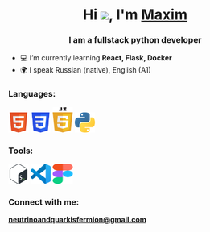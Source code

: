 <h1 align="center">
Hi <img src="https://github.com/blackcater/blackcater/raw/main/images/Hi.gif" height="32"/>, I'm <a href="#">Maxim</a> 
</h1>
<h3 align="center">I am a fullstack python developer</h3>

<ul>
  <li>💻 I’m currently learning <strong>React, Flask, Docker</strong></li>
  <li>🌍 I speak Russian (native), English (A1)</li>
</ul>

<h3>Languages:</h3>
<a  href="#"><img src="https://raw.githubusercontent.com/Max-Ship/Max-Ship/main/icons/HTML5.svg" title="HTML5" alt="HTML5" width="40" height="40"></a>
<a  href="#"><img src="https://raw.githubusercontent.com/Max-Ship/Max-Ship/main/icons/CSS3.svg" title="CSS3" alt="CSS3" width="40" height="40"></a>
<a  href="#"><img src="https://raw.githubusercontent.com/Max-Ship/Max-Ship/main/icons/javascript.svg" title="JavaScript" alt="javascript" width="40" height="50"></a>
<a  href="#"><img src="https://raw.githubusercontent.com/Max-Ship/Max-Ship/main/icons/python.svg" title="Python" alt="python" width="40" height="40"></a>

<h3>Tools:</h3>
<a  href="#"><img src="https://raw.githubusercontent.com/Max-Ship/Max-Ship/main/icons/Bash.svg" title="Bash" alt="Bash" width="40" height="40"></a>
<a  href="#"><img src="https://raw.githubusercontent.com/Max-Ship/Max-Ship/main/icons/VS-code.svg" title="VS-code" alt="VS-code" width="40" height="40"></a>
<a  href="#"><img src="https://raw.githubusercontent.com/Max-Ship/Max-Ship/main/icons/figma.svg" title="Figma" alt="figma" width="40" height="40"></a>

<h3>Connect with me:</h3>
<strong><a href="mailto:neutrinoandquarkisfermion@gmail.com">neutrinoandquarkisfermion@gmail.com</a></strong>
